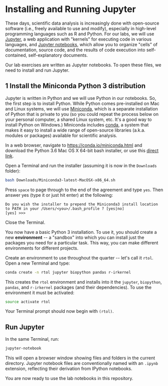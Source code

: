 # Installing and Running Jupyter

These days, scientific data analysis is increasingly done with open-source software (i.e., freely available to use and modify), especially in high-level programming languages such as R and Python. For our labs, we will use [Jupyter](https://jupyter.org), a web application with "kernels" for executing code in various languages, and [Jupyter notebooks](http://jupyter-notebook.readthedocs.io/en/latest/notebook.html), which allow you to organize "cells" of documentation, source code, and the results of code execution into self-contained, self-explanatory documents.

Our lab exercises are written as Jupyter notebooks. To open these files, we need to install and run Jupyter.

## 1 Install the Miniconda Python 3 distribution

Jupyter is written in Python and we will use Python in our notebooks. So, the first step is to install Python. While Python comes pre-installed on Mac and Linux systems, we will use [Miniconda](https://conda.io/miniconda.html), which is a separate installation of Python that is private to you (so you could repeat the process below on your personal computer, a shared Linux system, etc. It's a good way to install Python on Windows.) Miniconda includes [conda](https://conda.io/docs), a system that makes it easy to install a wide range of open-source libraries (a.k.a. modules or packages) available for scientific analysis.

In a web browser, navigate to <https://conda.io/miniconda.html> and download the Python 3.6 Mac OS X 64-bit bash installer, or use this [direct link](https://repo.continuum.io/miniconda/Miniconda3-latest-MacOSX-x86_64.sh).

Open a Terminal and run the installer (assuming it is now in the `Downloads` folder):

```bash
bash Downloads/Miniconda3-latest-MacOSX-x86_64.sh
```

Press `space` to page through to the end of the agreement and type `yes`. Then answer yes (type it or just hit enter) at the following:

```
Do you wish the installer to prepend the Miniconda3 install location
to PATH in your /Users/<you>/.bash_profile ? [yes|no]
[yes] >>>
```

Close the Terminal.

You now have a basic Python 3 installation. To use it, you should create a new **environment** -- a "sandbox" into which you can install just the packages you need for a particular task. This way, you can make different environments for different projects.

Create an environment to use throughout the quarter -- let's call it `rtol`. Open a new Terminal and type:

```bash
conda create -n rtol jupyter biopython pandas r-irkernel
```

This creates the `rtol` environment and installs into it the `jupyter`, `biopython`, `pandas`, and `r-irkernel` packages (and their dependencies). To use the environment it must be activated:

```bash
source activate rtol
```

Your Terminal prompt should now begin with `(rtol)`.

## Run Jupyter

In the same Terminal, run:

```bash
jupyter-notebook
```

This will open a browser window showing files and folders in the current directory. Jupyter notebook files are conventionally named with an `.ipynb` extension, reflecting their derivation from IPython notebooks.

You are now ready to use the lab notebooks in this repository.
